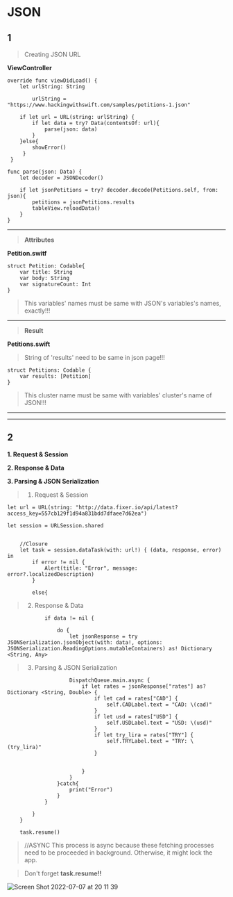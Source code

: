 # JSON

## 1

> Creating JSON URL

**ViewController**

    override func viewDidLoad() {
        let urlString: String
        
            urlString = "https://www.hackingwithswift.com/samples/petitions-1.json"
        
        if let url = URL(string: urlString) {
            if let data = try? Data(contentsOf: url){
                parse(json: data)
            }
        }else{
            showError()
         }
     }
     
    func parse(json: Data) {
        let decoder = JSONDecoder()
        
        if let jsonPetitions = try? decoder.decode(Petitions.self, from: json){
            petitions = jsonPetitions.results
            tableView.reloadData()
        }
    }
    
     
---

> **Attributes**

**Petition.switf**

    struct Petition: Codable{
        var title: String
        var body: String
        var signatureCount: Int
    }
   
> This variables' names must be same with JSON's variables's names, exactly!!!


---

> **Result**

**Petitions.swift**

> String of 'results' need to be same in json page!!!

    struct Petitions: Codable {
        var results: [Petition]
    }
    
> This cluster name must be same with variables' cluster's name of JSON!!!

---
---

## 2

**1. Request & Session**

**2. Response & Data**

**3. Parsing & JSON Serialization**
        
> 1. Request & Session

    let url = URL(string: "http://data.fixer.io/api/latest?access_key=557cb129f1d94a831bdd7dfaee7d62ea")
        
    let session = URLSession.shared
    
    
        //Closure
        let task = session.dataTask(with: url!) { (data, response, error) in
            if error != nil {
                Alert(title: "Error", message: error?.localizedDescription)
            }
            
            else{
                
> 2. Response & Data
>
                if data != nil {
                    
                    do {
                        let jsonResponse = try JSONSerialization.jsonObject(with: data!, options: JSONSerialization.ReadingOptions.mutableContainers) as! Dictionary <String, Any>
                        
                        
> 3. Parsing & JSON Serialization

                        DispatchQueue.main.async {
                            if let rates = jsonResponse["rates"] as? Dictionary <String, Double> {
                                if let cad = rates["CAD"] {
                                    self.CADLabel.text = "CAD: \(cad)"
                                }
                                if let usd = rates["USD"] {
                                    self.USDLabel.text = "USD: \(usd)"
                                }
                                if let try_lira = rates["TRY"] {
                                    self.TRYLabel.text = "TRY: \(try_lira)"
                                }
                                
                                
                            }
                        }
                    }catch{
                        print("Error")
                    }
                }
                
            }
        }
        
        task.resume()
        

> //ASYNC This process is async because these fetching processes need to be proceeded in background. Otherwise, it might lock the app.

> Don't forget **task.resume!!**


![Screen Shot 2022-07-07 at 20 11 39](https://user-images.githubusercontent.com/50085545/177831395-4976a6b2-1b0c-4661-9e87-b49778bb77d6.png)
